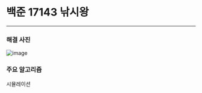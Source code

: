 # 백준 17143 낚시왕 
---

### 해결 사진

![image](https://user-images.githubusercontent.com/41224549/95070971-e91b0f00-0743-11eb-9dcd-02aaae31243e.png)


### 주요 알고리즘

시뮬레이션
